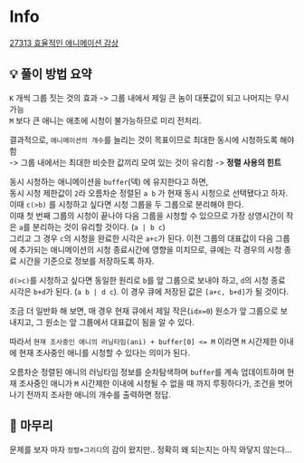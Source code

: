 # Info
[27313 효율적인 애니메이션 감상](https://www.acmicpc.net/problem/27313)

## 💡 풀이 방법 요약
`K` 개씩 그룹 짓는 것의 효과 -> 그룹 내에서 제일 큰 놈이 대푯값이 되고 나머지는 무시 가능  
`M` 보다 큰 애니는 애초에 시청이 불가능하므로 미리 전처리.

결과적으로, `애니메이션의 개수`를 늘리는 것이 목표이므로 최대한 동시에 시청하도록 해야 함  
-> 그룹 내에서는 최대한 비슷한 값끼리 모여 있는 것이 유리함 -> **정렬 사용의 힌트**

동시 시청하는 애니메이션을 `buffer`(덱) 에 유지한다고 하면,  
동시 시청 제한값이 `2`라 오름차순 정렬된 `a b` 가 현재 동시 시청으로 선택됐다고 하자.  
이때 `c(>b)` 를 시청하고 싶다면 시청 그룹을 두 그룹으로 분리해야 한다.  
이때 첫 번째 그룹의 시청이 끝나야 다음 그룹을 시청할 수 있으므로 가장 상영시간이 작은 `a`를 분리하는 것이 유리할 것이다. (`a | b c`)  
그리고 그 경우 `c`의 시청을 완료한 시각은 `a+c`가 된다. 이전 그룹의 대표값이 다음 그룹에 추가되는 애니메이션의 시청 종료시간에 영향을 미치므로, 큐에는 각 경우의 시청 종료 시간을 기준으로 정보를 저장하도록 하자.

`d(>c)`를 시청하고 싶다면 동일한 원리로 `b`를 앞 그룹으로 보내야 하고, `d`의 시청 종료 시각은 `b+d`가 된다. (`a b | d c`). 이 경우 큐에 저장된 값은 `[a+c, b+d]`가 될 것이다.

조금 더 일반화 해 보면, 매 경우 현재 큐에서 제일 작은(`idx=0`) 원소가 앞 그룹으로 보내지고, 그 원소는 앞 그룹에서 대표값이 됨을 알 수 있다.

따라서 `현재 조사중인 애니의 러닝타임(ani) + buffer[0] <= M` 이라면 `M` 시간제한 이내에 현재 조사중인 애니를 시청할 수 있다는 의미가 된다.  

오름차순 정렬된 애니의 러닝타임 정보를 순차탐색하며 `buffer`를 계속 업데이트하며 현재 조사중인 애니가 `M` 시간제한 이내에 시청될 수 없을 때 까지 루핑하다가, 조건을 벗어나기 전까지 조사한 애니의 개수를 출력하면 정답.

## 🙂 마무리
문제를 보자 마자 `정렬+그리디`의 감이 왔지만.. 정확히 왜 되는지는 아직 와닿지 않는다...
